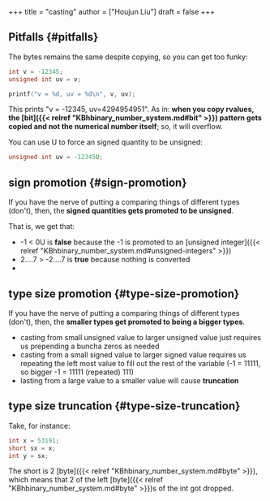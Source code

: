 +++
title = "casting"
author = ["Houjun Liu"]
draft = false
+++

## Pitfalls {#pitfalls}

The bytes remains the same despite copying, so you can get too funky:

```C
int v = -12345;
unsigned int uv = v;

printf("v = %d, uv = %d\n", v, uv);
```

This prints "v = -12345, uv=4294954951". As in: **when you copy rvalues, the [bit]({{< relref "KBhbinary_number_system.md#bit" >}}) pattern gets copied and not the numerical number itself**; so, it will overflow.

You can use U to force an signed quantity to be unsigned:

```C
unsigned int uv = -12345U;
```


## sign promotion {#sign-promotion}

If you have the nerve of putting a comparing things of different types (don't), then, the **signed quantities gets promoted to be unsigned**.

That is, we get that:

-   -1 &lt; 0U is **false** because the -1 is promoted to an [unsigned integer]({{< relref "KBhbinary_number_system.md#unsigned-integers" >}})
-   2....7 &gt; -2....7 is **true** because nothing is converted
-


## type size promotion {#type-size-promotion}

If you have the nerve of putting a comparing things of different types (don't), then, the **smaller types get promoted to being a bigger types**.

-   casting from small unsigned value to larger unsigned value just requires us prepending a buncha zeros as needed
-   casting from a small signed value to larger signed value requires us repeating the left most value to fill out the rest of the variable (-1 = 11111, so bigger -1 = 11111 (repeated) 111)
-   lasting from a large value to a smaller value will cause **truncation**


## type size truncation {#type-size-truncation}

Take, for instance:

```c
int x = 53191;
short sx = x;
int y = sx;
```

The short is 2 [byte]({{< relref "KBhbinary_number_system.md#byte" >}}), which means that 2 of the left [byte]({{< relref "KBhbinary_number_system.md#byte" >}})s of the int got dropped.
